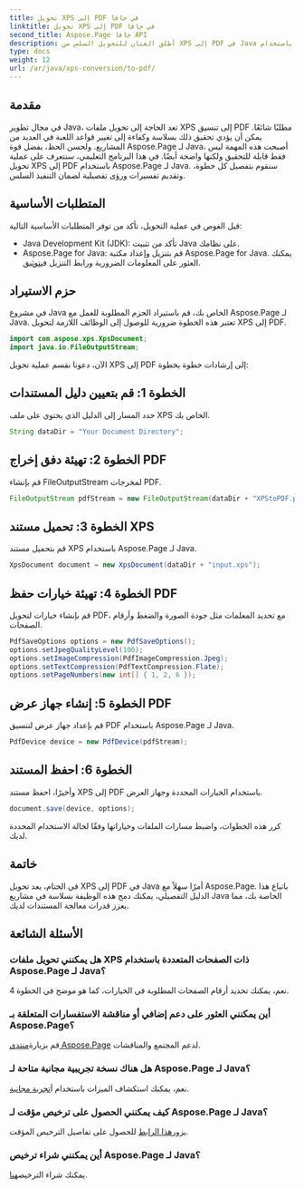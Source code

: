 ```yaml
---
title: تحويل XPS إلى PDF في جافا
linktitle: تحويل XPS إلى PDF في جافا
second_title: Aspose.Page جافا API
description: أطلق العنان للتحويل السلس من XPS إلى PDF في Java باستخدام Aspose.Page. اتبع دليلنا خطوة بخطوة لمعالجة المستندات بكفاءة ودقة.
type: docs
weight: 12
url: /ar/java/xps-conversion/to-pdf/
---
```

## مقدمة
في مجال تطوير Java، تعد الحاجة إلى تحويل ملفات XPS إلى تنسيق PDF مطلبًا شائعًا. يمكن أن يؤدي تحقيق ذلك بسلاسة وكفاءة إلى تغيير قواعد اللعبة في العديد من المشاريع. ولحسن الحظ، بفضل قوة Aspose.Page لـ Java، أصبحت هذه المهمة ليس فقط قابلة للتحقيق ولكنها واضحة أيضًا.
في هذا البرنامج التعليمي، سنتعرف على عملية تحويل XPS إلى PDF باستخدام Aspose.Page لـ Java. سنقوم بتفصيل كل خطوة، وتقديم تفسيرات ورؤى تفصيلية لضمان التنفيذ السلس.
## المتطلبات الأساسية
قبل الغوص في عملية التحويل، تأكد من توفر المتطلبات الأساسية التالية:
- Java Development Kit (JDK): تأكد من تثبيت Java على نظامك.
-  Aspose.Page for Java: قم بتنزيل وإعداد مكتبة Aspose.Page for Java. يمكنك العثور على المعلومات الضرورية ورابط التنزيل في[توثيق](https://reference.aspose.com/page/java/).
## حزم الاستيراد
في مشروع Java الخاص بك، قم باستيراد الحزم المطلوبة للعمل مع Aspose.Page لـ Java. تعتبر هذه الخطوة ضرورية للوصول إلى الوظائف اللازمة لتحويل XPS إلى PDF.
```java
import com.aspose.xps.XpsDocument;
import java.io.FileOutputStream;
```
الآن، دعونا نقسم عملية تحويل XPS إلى PDF إلى إرشادات خطوة بخطوة:
## الخطوة 1: قم بتعيين دليل المستندات
حدد المسار إلى الدليل الذي يحتوي على ملف XPS الخاص بك.
```java
String dataDir = "Your Document Directory";
```
## الخطوة 2: تهيئة دفق إخراج PDF
قم بإنشاء FileOutputStream لمخرجات PDF.
```java
FileOutputStream pdfStream = new FileOutputStream(dataDir + "XPStoPDF.pdf");
```
## الخطوة 3: تحميل مستند XPS
قم بتحميل مستند XPS باستخدام Aspose.Page لـ Java.
```java
XpsDocument document = new XpsDocument(dataDir + "input.xps");
```
## الخطوة 4: تهيئة خيارات حفظ PDF
قم بإنشاء خيارات لتحويل PDF، مع تحديد المعلمات مثل جودة الصورة والضغط وأرقام الصفحات.
```java
PdfSaveOptions options = new PdfSaveOptions();
options.setJpegQualityLevel(100);
options.setImageCompression(PdfImageCompression.Jpeg);
options.setTextCompression(PdfTextCompression.Flate);
options.setPageNumbers(new int[] { 1, 2, 6 });
```
## الخطوة 5: إنشاء جهاز عرض PDF
قم بإعداد جهاز عرض لتنسيق PDF باستخدام Aspose.Page لـ Java.
```java
PdfDevice device = new PdfDevice(pdfStream);
```
## الخطوة 6: احفظ المستند
وأخيرًا، احفظ مستند XPS إلى PDF باستخدام الخيارات المحددة وجهاز العرض.
```java
document.save(device, options);
```
كرر هذه الخطوات، واضبط مسارات الملفات وخياراتها وفقًا لحالة الاستخدام المحددة لديك.
## خاتمة
في الختام، يعد تحويل XPS إلى PDF في Java أمرًا سهلاً مع Aspose.Page. باتباع هذا الدليل التفصيلي، يمكنك دمج هذه الوظيفة بسلاسة في مشاريع Java الخاصة بك، مما يعزز قدرات معالجة المستندات لديك.

## الأسئلة الشائعة
### هل يمكنني تحويل ملفات XPS ذات الصفحات المتعددة باستخدام Aspose.Page لـ Java؟
نعم، يمكنك تحديد أرقام الصفحات المطلوبة في الخيارات، كما هو موضح في الخطوة 4.
### أين يمكنني العثور على دعم إضافي أو مناقشة الاستفسارات المتعلقة بـ Aspose.Page؟
 قم بزيارة[منتدى Aspose.Page](https://forum.aspose.com/c/page/39) لدعم المجتمع والمناقشات.
### هل هناك نسخة تجريبية مجانية متاحة لـ Aspose.Page لـ Java؟
 نعم، يمكنك استكشاف الميزات باستخدام أ[تجربة مجانية](https://releases.aspose.com/).
### كيف يمكنني الحصول على ترخيص مؤقت لـ Aspose.Page لـ Java؟
 يزور[هذا الرابط](https://purchase.aspose.com/temporary-license/) للحصول على تفاصيل الترخيص المؤقت.
### أين يمكنني شراء ترخيص Aspose.Page لـ Java؟
 يمكنك شراء الترخيص[هنا](https://purchase.aspose.com/buy).